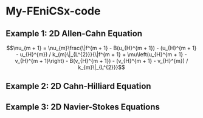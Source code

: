 # My-FEniCSx-code

## Example 1: 2D Allen-Cahn Equation

$$\nu_{m + 1} = \nu_{m}\frac{\|f^{m + 1} - B(u_{H}^{m + 1}) - (u_{H}^{m + 1} - u_{H}^{m}) / k_{m}\|_{L^{2}}}{\|f^{m + 1} + \mu\left(u_{H}^{m + 1} - v_{H}^{m + 1}\right) - B(v_{H}^{m + 1}) - (v_{H}^{m + 1} - v_{H}^{m}) / k_{m}\|_{L^{2}}}$$

## Example 2: 2D Cahn-Hilliard Equation

## Example 3: 2D Navier-Stokes Equations
